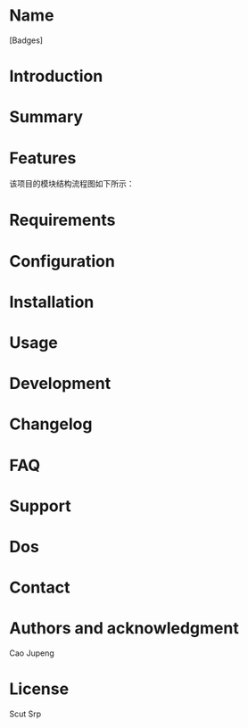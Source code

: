 # Name
[Badges]

# Introduction
# Summary
# Features 
该项目的模块结构流程图如下所示：

# Requirements

# Configuration 
# Installation 
# Usage


# Development
# Changelog 
# FAQ 
# Support 
# Dos 
# Contact 


# Authors and acknowledgment
Cao Jupeng

# License
Scut Srp
